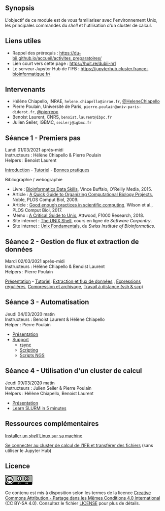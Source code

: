 ## Synopsis

L'objectif de ce module est de vous familiariser avec l'environnement Unix, les principales commandes du *shell* et l'utilisation d'un cluster de calcul.

## Liens utiles

- Rappel des prérequis : <https://du-bii.github.io/accueil/activites_preparatoires/>
- Lien court vers cette page : <https://huit.re/dubii-m1>
- Le serveur Jupyter Hub de l'IFB : <https://jupyterhub.cluster.france-bioinformatique.fr/>

## Intervenants

- Hélène Chiapello, INRAE, `helene.chiapello@inrae.fr`, [@HeleneChiapello](https://twitter.com/HeleneChiapello)
- Pierre Poulain, Université de Paris, `pierre.poulain@univ-paris-diderot.fr`, [@pierrepo](https://twitter.com/pierrepo)
- Benoist Laurent, CNRS, `benoist.laurent@ibpc.fr`
- Julien Seiler, IGBMC, `seilerj@igbmc.fr`


## Séance 1 - Premiers pas

Lundi 01/03/2021 après-midi   
Instructeurs : Hélène Chiapello & Pierre Poulain  
Helpers : Benoist Laurent  

[Introduction](seance1/slides_intro/Unix_seance1_introduction_methodes.pdf) - [Tutoriel](seance1/tutorial/README.md) - [Bonnes pratiques](seance1/slides_good_practices/Unix_seance1_bonnes_pratiques_bioinfo.pdf)

Bibliographie / webographie

- Livre : [Bioinformatics Data Skills](http://shop.oreilly.com/product/0636920030157.do), Vince Buffalo, O'Reilly Media, 2015.
- Article : [A Quick Guide to Organizing Computational Biology Projects](https://journals.plos.org/ploscompbiol/article?id=10.1371/journal.pcbi.1000424), Noble, PLOS Comput Biol, 2009.
- Article : [Good enough practices in scientific computing](https://journals.plos.org/ploscompbiol/article?id=10.1371/journal.pcbi.1005510), Wilson et al., PLOS Comput Biol, 2017.
- Mémo : [A Critical Guide to Unix](https://f1000research.com/documents/7-1436), Attwood, F1000 Research, 2018.
- Site internet : [The UNIX Shell](http://swcarpentry.github.io/shell-novice/), cours en ligne de *Software Carpentry*.
- Site internet : [Unix Fondamentals](https://edu.sib.swiss/pluginfile.php/2878/mod_resource/content/4/couselab-html/content.html), du *Swiss Institute of Bioinformatics*.

## Séance 2 - Gestion de flux et extraction de données

Mardi 02/03/2021 après-midi  
Instructeurs : Hélène Chiapello & Benoist Laurent  
Helpers : Pierre Poulain

[Présentation](seance2/slides/index.html) - [Tutoriel](seance2/tutorial/index.md): [Extraction et flux de données](seance2/tutorial/01-flux.md) , [Expressions régulières](seance2/tutorial/02-regex.md), [Compression et archivage](seance2/tutorial/03-tar.md), [Travail à distance (ssh & scp)](seance2/tutorial/04-ssh_scp.md)


## Séance 3 - Automatisation

Jeudi 04/03/2020 matin  
Instructeurs : Benoist Laurent & Hélène Chiapello  
Helper : Pierre Poulain

- [Présentation](seance3/slides/index.html) <br />
- [Support](seance3/tutorial/index.md)
    - [rsync](seance3/tutorial/rsync.md)
    - [Scripting](seance3/tutorial/scripting.md)
    - [Scripts NGS](seance3/tutorial/scripts_ngs.md)
  
## Séance 4 - Utilisation d'un cluster de calcul

Jeudi 09/03/2020 matin  
Instructeurs : Julien Seiler & Pierre Poulain  
Helpers : Hélène Chiapello, Benoist Laurent

- [Présentation](seance4/slides/index.html)
- [Learn SLURM in 5 minutes](https://asciinema.org/a/275233)


## Ressources complémentaires

[Installer un *shell* Linux sur sa machine](installation_shell.md)

[Se connecter au cluster de calcul de l'IFB et transférer des fichiers](connexion_cluster.md) (sans utiliser le Jupyter Hub)

## Licence

![](img/CC-BY-SA.png)

Ce contenu est mis à disposition selon les termes de la licence [Creative Commons Attribution - Partage dans les Mêmes Conditions 4.0 International](https://creativecommons.org/licenses/by-sa/4.0/deed.fr) (CC BY-SA 4.0). Consultez le fichier [LICENSE](LICENSE) pour plus de détails.
